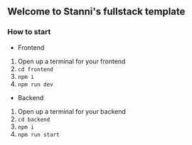 ## Welcome to Stanni's fullstack template

### How to start

- Frontend

1. Open up a terminal for your frontend
2. `cd frontend`
3. `npm i`
4. `npm run dev`

- Backend

1. Open up a terminal for your backend
2. `cd backend`
3. `npm i`
4. `npm run start`
